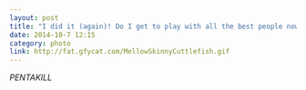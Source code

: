 ```yaml
---
layout: post
title: "I did it (again)! Do I get to play with all the best people now?"
date: 2014-10-7 12:15
category: photo
link: http://fat.gfycat.com/MellowSkinnyCuttlefish.gif
---
```


*PENTAKILL*
